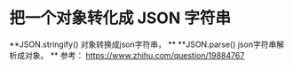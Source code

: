 # 把一个对象转化成 JSON 字符串

**JSON.stringify() 对象转换成json字符串， 
**
**JSON.parse() json字符串解析成对象。
**
参考：
https://www.zhihu.com/question/19884767